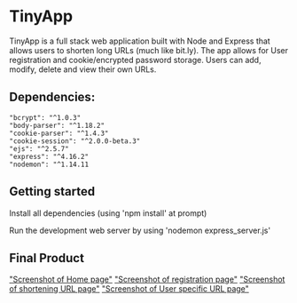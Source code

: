 # TinyApp

 TinyApp is a full stack web application built with Node and Express 
 that allows users to shorten long URLs (much like bit.ly).
 The app allows for User registration and cookie/encrypted password
 storage.  Users can add, modify, delete and view their own URLs.

## Dependencies:
    "bcrypt": "^1.0.3"
    "body-parser": "^1.18.2"
    "cookie-parser": "^1.4.3"
    "cookie-session": "^2.0.0-beta.3"
    "ejs": "^2.5.7"
    "express": "^4.16.2"
    "nodemon": "^1.14.11

## Getting started
  Install all dependencies (using 'npm install' at prompt)

  Run the development web server by using 'nodemon express_server.js'

## Final Product
["Screenshot of Home page"]("https://github.com/viccyc/TinyApp/blob/master/docs/Home%20page.png")
["Screenshot of registration page"]("https://github.com/viccyc/TinyApp/blob/master/docs/Registration%20page.png")
["Screenshot of shortening URL page"]("https://github.com/viccyc/TinyApp/blob/master/docs/URL%20to%20shorten.png")
["Screenshot of User specific URL page"]("https://github.com/viccyc/TinyApp/blob/master/docs/URL%20belonging%20to%20user.png")

